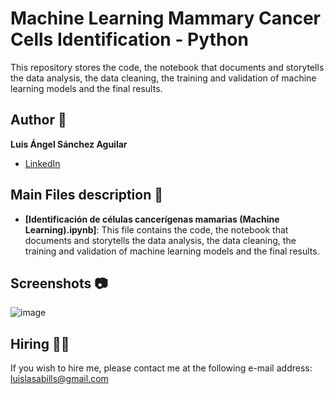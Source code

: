 # Machine Learning Mammary Cancer Cells Identification - Python
This repository stores the code, the notebook that documents and storytells the data analysis, the data cleaning, the training and validation of machine learning models and the final results.

## Author 👤
**Luis Ángel Sánchez Aguilar**

* [LinkedIn](https://www.linkedin.com/in/sanchezluismachinelearning/)

## Main Files description 📘

* **[Identificación de células cancerígenas mamarias (Machine Learning).ipynb]**: This file contains the code, the notebook that documents and storytells the data analysis, the data cleaning, the training and validation of machine learning models and the final results.

## Screenshots 📷
![image](https://user-images.githubusercontent.com/118120048/203479991-7de26863-4968-4660-8122-d725857e2fb0.png)

## Hiring 🤝🏿
If you wish to hire me, please contact me at the following e-mail address: luislasabills@gmail.com
